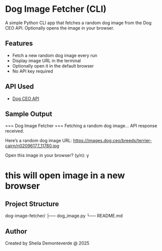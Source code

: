 # Dog Image Fetcher (CLI)

A simple Python CLI app that fetches a random dog image from the Dog CEO API. Optionally opens the image in your browser.

## Features

- Fetch a new random dog image every run
- Display image URL in the terminal
- Optionally open it in the default browser
- No API key required

## API Used

- [Dog CEO API](https://dog.ceo/api)

## Sample Output
=== Dog Image Fetcher ===
Fetching a random dog image...
API response received.

Here’s a random dog image URL:
https://images.dog.ceo/breeds/terrier-cairn/n02096177_11780.jpg

Open this image in your browser? (y/n): y       
# this will open image in a new browser

## Project Structure
dog-image-fetcher/
├── dog_image.py
└── README.md

## Author
Created by Sheila Demonteverde @ 2025
